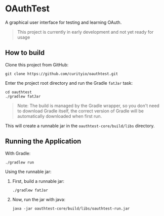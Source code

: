 # OAuthTest

A graphical user interface for testing and learning OAuth.

> This project is currently in early development and not yet ready for usage

## How to build

Clone this project from GitHub:

```
git clone https://github.com/curityio/oauthtest.git
```

Enter the project root directory and run the Gradle `fatJar` task:

```
cd oauthtest
./gradlew fatJar
```

> Note: The build is managed by the Gradle wrapper, so you don't need to download Gradle itself, the correct version of Gradle
  will be automatically downloaded when first run.

This will create a runnable jar in the `oauthtest-core/build/libs` directory.

## Running the Application

With Gradle:

```
./gradlew run
```

Using the runnable jar:

1. First, build a runnable jar:

    ```
    ./gradlew fatJar
    ```

2. Now, run the jar with java:

    ```
    java -jar oauthtest-core/build/libs/oauthtest-run.jar
    ```
